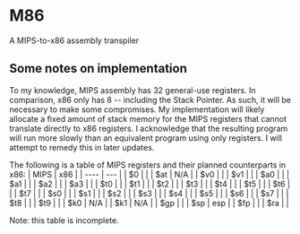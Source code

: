 # M86
A MIPS-to-x86 assembly transpiler

## Some notes on implementation
To my knowledge, MIPS assembly has 32 general-use registers. In comparison, x86 only has 8 -- including the Stack Pointer.
As such, it will be necessary to make some compromises.
My implementation will likely allocate a fixed amount of stack memory for the MIPS registers that cannot translate directly to x86 registers.
I acknowledge that the resulting program will run more slowly than an equivalent program using only registers. I will attempt to remedy this in later updates.

The following is a table of MIPS registers and their planned counterparts in x86:
| MIPS | x86 |
| ---- | --- |
| $0   |     |
| $at  | N/A |
| $v0  |     |
| $v1  |     |
| $a0  |     |
| $a1  |     |
| $a2  |     |
| $a3  |     |
| $t0  |     |
| $t1  |     |
| $t2  |     |
| $t3  |     |
| $t4  |     |
| $t5  |     |
| $t6  |     |
| $t7  |     |
| $s0  |     |
| $s1  |     |
| $s2  |     |
| $s3  |     |
| $s4  |     |
| $s5  |     |
| $s6  |     |
| $s7  |     |
| $t8  |     |
| $t9  |     |
| $k0  | N/A |
| $k1  | N/A |
| $gp  |     |
| $sp  | esp |
| $fp  |     |
| $ra  |     |

Note: this table is incomplete.